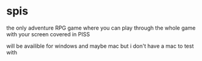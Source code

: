 # spis
the only adventure RPG game where you can play through the whole game with your screen covered in PISS

will be availible for windows and maybe mac but i don't have a mac to test with
